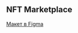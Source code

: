 ## NFT Marketplace
[Макет в Figma](https://www.figma.com/file/XrlcuCJVOEEjvOgFolGGKb/NFT-Marketplace?node-id=1647%3A17907)
